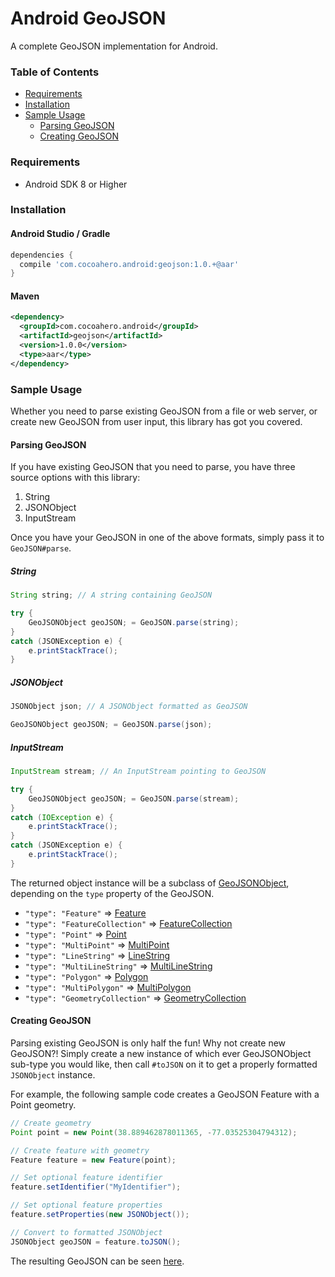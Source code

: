 # Android GeoJSON

A complete GeoJSON implementation for Android.

### Table of Contents

* [Requirements](#requirements)
* [Installation](#installation)
* [Sample Usage](#sample-usage)
  * [Parsing GeoJSON](#parsing-geojson)
  * [Creating GeoJSON](#creating-geojson)

### Requirements
* Android SDK 8 or Higher

### Installation

#### Android Studio / Gradle

````groovy
dependencies {
  compile 'com.cocoahero.android:geojson:1.0.+@aar'
}
````

#### Maven

````xml
<dependency>
  <groupId>com.cocoahero.android</groupId>
  <artifactId>geojson</artifactId>
  <version>1.0.0</version>
  <type>aar</type>
</dependency>
````

### Sample Usage

Whether you need to parse existing GeoJSON from a file or web server, or create new GeoJSON from user input, this library has got you covered.

#### Parsing GeoJSON

If you have existing GeoJSON that you need to parse, you have three source options with this library:

1. String
2. JSONObject
3. InputStream

Once you have your GeoJSON in one of the above formats, simply pass it to `GeoJSON#parse`.

##### String
````java
String string; // A string containing GeoJSON

try {
    GeoJSONObject geoJSON; = GeoJSON.parse(string);
}
catch (JSONException e) {
    e.printStackTrace();
}
````

##### JSONObject
````java
JSONObject json; // A JSONObject formatted as GeoJSON

GeoJSONObject geoJSON; = GeoJSON.parse(json);
````

##### InputStream
````java
InputStream stream; // An InputStream pointing to GeoJSON

try {
    GeoJSONObject geoJSON; = GeoJSON.parse(stream);
}
catch (IOException e) {
    e.printStackTrace();
}
catch (JSONException e) {
    e.printStackTrace();
}
````

The returned object instance will be a subclass of [GeoJSONObject](./src/com/cocoahero/android/geojson/GeoJSONObject.java), depending on the `type` property of the GeoJSON.

* `"type": "Feature"` => [Feature](./src/com/cocoahero/android/geojson/Feature.java)
* `"type": "FeatureCollection"` => [FeatureCollection](./src/com/cocoahero/android/geojson/FeatureCollection.java)
* `"type": "Point"` => [Point](./src/com/cocoahero/android/geojson/Point.java)
* `"type": "MultiPoint"` => [MultiPoint](./src/com/cocoahero/android/geojson/MultiPoint.java)
* `"type": "LineString"` => [LineString](./src/com/cocoahero/android/geojson/LineString.java)
* `"type": "MultiLineString"` => [MultiLineString](./src/com/cocoahero/android/geojson/MultiLineString.java)
* `"type": "Polygon"` => [Polygon](./src/com/cocoahero/android/geojson/Polygon.java)
* `"type": "MultiPolygon"` => [MultiPolygon](./src/com/cocoahero/android/geojson/MultiPolygon.java)
* `"type": "GeometryCollection"` => [GeometryCollection](./src/com/cocoahero/android/geojson/GeometryCollection.java)

#### Creating GeoJSON

Parsing existing GeoJSON is only half the fun! Why not create new GeoJSON?! Simply create a new instance of which ever GeoJSONObject sub-type you would like, then call `#toJSON` on it to get a properly formatted `JSONObject` instance.

For example, the following sample code creates a GeoJSON Feature with a Point geometry.

````java
// Create geometry
Point point = new Point(38.889462878011365, -77.03525304794312);

// Create feature with geometry
Feature feature = new Feature(point);

// Set optional feature identifier
feature.setIdentifier("MyIdentifier");

// Set optional feature properties
feature.setProperties(new JSONObject());

// Convert to formatted JSONObject
JSONObject geoJSON = feature.toJSON();
````

The resulting GeoJSON can be seen [here](https://gist.github.com/cocoahero/7ce6bc203d47d7a64438#file-sample-feature-geojson).
